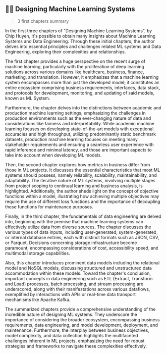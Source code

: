 ## 🧠📝 Designing Machine Learning Systems 

> 3 first chapters summary

In the first three chapters of "Designing Machine Learning Systems", by Chip Huyen, it's possible to obtain many insights about Machine Learning Systems and Data Engineering. Through these initial chapters, the author delves into essential principles and challenges related ML systems and Data Engineering, exploring their complexities and relationships.

The first chapter provides a huge perspective on the recent surge of machine learning, particularly with the proliferation of deep learning solutions across various domains like healthcare, business, finance, marketing, and translation. However, it emphasizes that a machine learning system encompasses more than just the developed model; it constitutes an entire ecosystem comprising business requirements, interfaces, data stack, and protocols for development, monitoring, and updating of said models, known as ML System. 

Furthermore, the chapter delves into the distinctions between academic and production machine learning settings, emphasizing the challenges in production environments such as the ever-changing nature of data and considerations like fairness and interpretability. While academic machine learning focuses on developing state-of-the-art models with exceptional accuracies and high throughput, utilizing predominantly static benchmark datasets, production machine learning focuses on meeting many stakeholder requirements and ensuring a seamless user experience with rapid inference and minimal latency, and those are important aspects to take into account when developing ML models. 

Then, the second chapter explores how metrics in business differ from those in ML projects. It discusses the essential characteristics that most ML systems should possess, namely reliability, scalability, maintainability, and adaptability. The iterative nature of ML systems, involving multiple stages from project scoping to continual learning and business analysis, is highlighted. Additionally, the author sheds light on the concept of objective functions within a model, illustrating how achieving multiple objectives may require the use of different loss functions and the importance of decoupling these functions for maintenance purposes.

Finally, in the third chapter, the fundamentals of data engineering are delved into, beginning with the premise that machine learning systems can effectively utilize data from diverse sources. The chapter discusses the various types of data inputs, including user-generated, system-generated, or internal database entries, each with distinct formats such as JSON, CSV, or Parquet. Decisions concerning storage infrastructure become paramount, encompassing considerations of cost, accessibility speed, and multimodal storage capabilities. 

Also, this chapter introduces prominent data models including the relational model and NoSQL models, discussing structured and unstructured data accommodation within these models. Toward the chapter's conclusion, important concepts in data engineering such as ETL (Extract, Transform and Load) processes, batch processing, and stream processing are underscored, along with their manifestations across various dataflows, exemplified by interactions with APIs or real-time data transport mechanisms like Apache Kafka.

The summarized chapters provide a comprehensive understanding of the incredible nature of designing ML systems. They underscore the importance of considering the broader ecosystem, encompassing business requirements, data engineering, and model development, deployment, and maintenance. Furthermore, the interplay between business objectives, model complexity, and data collection highlights the multifaceted challenges inherent in ML projects, emphasizing the need for robust strategies and frameworks to navigate these complexities effectively.
